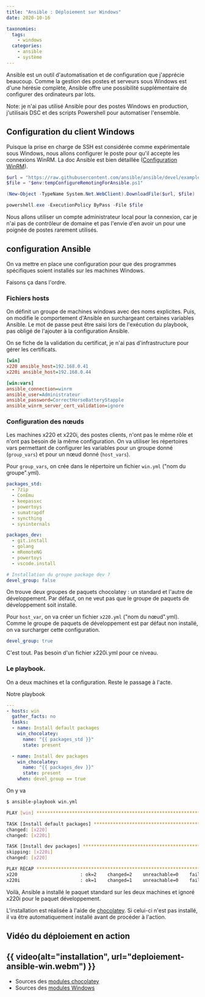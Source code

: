 ```yaml
---
title: "Ansible : Déploiement sur Windows"
date: 2020-10-16

taxonomies:
  tags:
    - windows
  categories:
    - ansible
    - système
---
```

Ansible est un outil d'automatisation et de configuration que j'apprécie beaucoup. Comme la gestion des postes et serveurs sous Windows est d'une hérésie complète, Ansible offre une possibilité supplémentaire de configurer des ordinateurs par lots.

Note: je n'ai pas utilisé Ansible pour des postes Windows en production, j'utilisais DSC et des scripts Powershell pour automatiser l'ensemble.

## Configuration du client Windows

Puisque la prise en charge de SSH est considérée comme expérimentale sous Windows, nous allons configurer le poste pour qu'il accepte les connexions WinRM. La doc Ansible est bien détaillée ([Configuration WinRM](https://docs.ansible.com/ansible/latest/user_guide/windows_setup.html#winrm-setup)).

```powershell
$url = "https://raw.githubusercontent.com/ansible/ansible/devel/examples/scripts/ConfigureRemotingForAnsible.ps1"
$file = "$env:tempConfigureRemotingForAnsible.ps1"

(New-Object -TypeName System.Net.WebClient).DownloadFile($url, $file)

powershell.exe -ExecutionPolicy ByPass -File $file
```

Nous allons utiliser un compte administrateur local pour la connexion, car je n'ai pas de contrôleur de domaine et pas l'envie d'en avoir un pour une poignée de postes rarement utilisés.

## configuration Ansible

On va mettre en place une configuration pour que des programmes spécifiques soient installés sur les machines Windows.

Faisons ça dans l'ordre.

### Fichiers hosts

On définit un groupe de machines windows avec des noms explicites. Puis, on modifie le comportement d'Ansible en surchargeant certaines variables Ansible. Le mot de passe peut être saisi lors de l'exécution du playbook, pas obligé de l'ajouter à la configuration Ansible.

On se fiche de la validation du certificat, je n'ai pas d'infrastructure pour gérer les certificats.

```ini
[win]
x220 ansible_host=192.168.0.41
x220i ansible_host=192.168.0.44

[win:vars]
ansible_connection=winrm
ansible_user=Administrateur
ansible_password=CorrectHorseBatteryStapple
ansible_winrm_server_cert_validation=ignore
```

### Configuration des nœuds

Les machines x220 et x220i, des postes clients, n'ont pas le même rôle et n'ont pas besoin de la même configuration. On va utiliser les répertoires vars permettant de configurer les variables pour un groupe donné (`group_vars`) et pour un nœud donné (`host_vars`).


Pour `group_vars`, on crée dans le répertoire un fichier `win.yml` ("nom du groupe".yml).

```yaml
packages_std:
  - 7zip
  - ConEmu
  - keepassxc
  - powertoys
  - sumatrapdf
  - syncthing
  - sysinternals

packages_dev:
  - git.install
  - golang
  - mRemoteNG
  - powertoys
  - vscode.install

# Installation du groupe package dev ?
devel_group: false
```

On trouve deux groupes de paquets chocolatey : un standard et l'autre de développement. Par défaut, on ne veut pas que le groupe de paquets de développement soit installé.

Pour `host_var`, on va créer un fichier `x220.yml` ("nom du nœud".yml). Comme le groupe de paquets de développement est par défaut non installé, on va surcharger cette configuration.

```yaml
devel_group: true
```

C'est tout. Pas besoin d'un fichier x220i.yml pour ce niveau.

### Le playbook.

On a deux machines et la configuration. Reste le passage à l'acte.

Notre playbook

```yaml
---
- hosts: win
  gather_facts: no
  tasks:
  - name: Install default packages
    win_chocolatey:
      name: "{{ packages_std }}"
      state: present

  - name: Install dev packages
    win_chocolatey:
      name: "{{ packages_dev }}"
      state: present
    when: devel_group == true
```

On y va

```bash
$ ansible-playbook win.yml

PLAY [win] *********************************************************************************************************************************************************************

TASK [Install default packages] ************************************************************************************************************************************************
changed: [x220]
changed: [x220i]

TASK [Install dev packages] ****************************************************************************************************************************************************
skipping: [x220i]
changed: [x220]

PLAY RECAP *********************************************************************************************************************************************************************
x220                       : ok=2    changed=2    unreachable=0    failed=0    skipped=0    rescued=0    ignored=0
x220i                      : ok=1    changed=1    unreachable=0    failed=0    skipped=1    rescued=0    ignored=0
```

Voilà, Ansible a installé le paquet standard sur les deux machines et ignoré x220i pour le paquet développement.

L'installation est réalisée à l'aide de [chocolatey](https://chocolatey.org/). Si celui-ci n'est pas installé, il va être automatiquement installé avant de procéder à l'action.

## Vidéo du déploiement en action

{{ video(alt="installation", url="deploiement-ansible-win.webm") }}
---

* Sources des [modules chocolatey](https://github.com/chocolatey/chocolatey-ansible)
* Sources des [modules Windows](https://github.com/ansible-collections/ansible.windows)